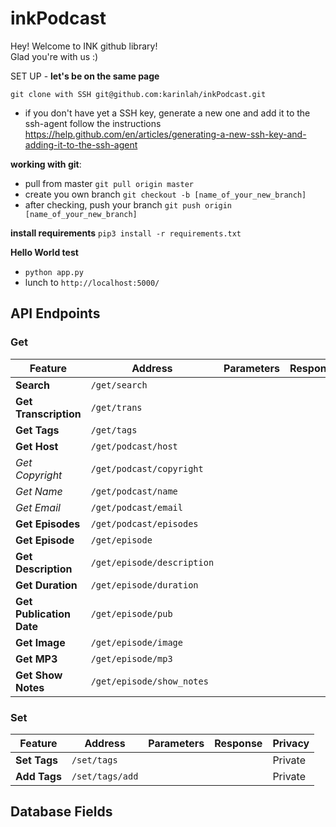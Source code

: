 # inkPodcast

Hey! Welcome to INK github library! <br>
Glad you're with us :)

SET UP - **let's be on the same page**

`git clone with SSH git@github.com:karinlah/inkPodcast.git`

- if you don't have yet a SSH key, generate a new one and add it to the ssh-agent
follow the instructions
https://help.github.com/en/articles/generating-a-new-ssh-key-and-adding-it-to-the-ssh-agent

**working with git**:

- pull from master `git pull origin master`
- create you own branch `git checkout -b [name_of_your_new_branch]`
- after checking, push your branch `git push origin [name_of_your_new_branch]`

**install requirements**
`pip3 install -r requirements.txt`

**Hello World test**
* `python app.py`
* lunch to `http://localhost:5000/`

## API Endpoints
### Get
| Feature | Address | Parameters | Response | Privacy |
| --- | --- | --- | --- | --- |
| **Search** | `/get/search` | | | Public |
| **Get Transcription** | `/get/trans` | | | Public |
| **Get Tags** | `/get/tags` | | | Public |
| **Get Host** | `/get/podcast/host` | | | Public |
| *Get Copyright* | `/get/podcast/copyright` | | | Public |
| *Get Name* | `/get/podcast/name` | | | Public |
| *Get Email* | `/get/podcast/email` | | | Public |
| **Get Episodes** | `/get/podcast/episodes` | | | Public |
| **Get Episode** | `/get/episode` | | | Public |
| **Get Description** | `/get/episode/description` | | | Public |
| **Get Duration** | `/get/episode/duration` | | | Public |
| **Get Publication Date** | `/get/episode/pub` | | | Public |
| **Get Image** | `/get/episode/image` | | | Public |
| **Get MP3** | `/get/episode/mp3` | | | Public |
| **Get Show Notes** | `/get/episode/show_notes` | | | Public |

### Set
| Feature | Address | Parameters | Response | Privacy |
| --- | --- | --- | --- | --- |
| **Set Tags** | `/set/tags` | | | Private |
| **Add Tags** | `/set/tags/add` | | | Private |




## Database Fields

